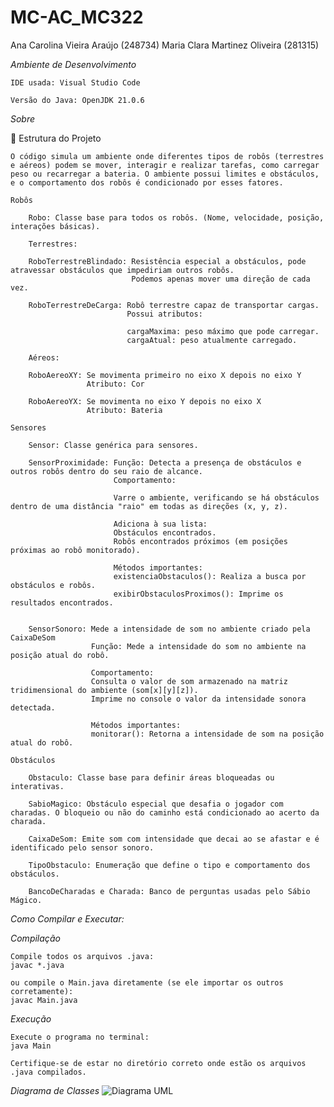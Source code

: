 # MC-AC_MC322
Ana Carolina Vieira Araújo (248734)
Maria Clara Martinez Oliveira (281315)


*Ambiente de Desenvolvimento*

    IDE usada: Visual Studio Code

    Versão do Java: OpenJDK 21.0.6


*Sobre*

📜  Estrutura do Projeto

    O código simula um ambiente onde diferentes tipos de robôs (terrestres e aéreos) podem se mover, interagir e realizar tarefas, como carregar peso ou recarregar a bateria. O ambiente possui limites e obstáculos, e o comportamento dos robôs é condicionado por esses fatores.

    Robôs

        Robo: Classe base para todos os robôs. (Nome, velocidade, posição, interações básicas).

        Terrestres: 

        RoboTerrestreBlindado: Resistência especial a obstáculos, pode atravessar obstáculos que impediriam outros robôs. 
                               Podemos apenas mover uma direção de cada vez.

        RoboTerrestreDeCarga: Robô terrestre capaz de transportar cargas.
                              Possui atributos:

                              cargaMaxima: peso máximo que pode carregar.
                              cargaAtual: peso atualmente carregado.

        Aéreos:

        RoboAereoXY: Se movimenta primeiro no eixo X depois no eixo Y
                     Atributo: Cor

        RoboAereoYX: Se movimenta no eixo Y depois no eixo X
                     Atributo: Bateria

    Sensores

        Sensor: Classe genérica para sensores.

        SensorProximidade: Função: Detecta a presença de obstáculos e outros robôs dentro do seu raio de alcance.
                           Comportamento:

                           Varre o ambiente, verificando se há obstáculos dentro de uma distância "raio" em todas as direções (x, y, z).

                           Adiciona à sua lista:
                           Obstáculos encontrados.
                           Robôs encontrados próximos (em posições próximas ao robô monitorado).

                           Métodos importantes:
                           existenciaObstaculos(): Realiza a busca por obstáculos e robôs.
                           exibirObstaculosProximos(): Imprime os resultados encontrados.

        
        SensorSonoro: Mede a intensidade de som no ambiente criado pela CaixaDeSom
                      Função: Mede a intensidade do som no ambiente na posição atual do robô.

                      Comportamento:
                      Consulta o valor de som armazenado na matriz tridimensional do ambiente (som[x][y][z]).
                      Imprime no console o valor da intensidade sonora detectada.

                      Métodos importantes:
                      monitorar(): Retorna a intensidade de som na posição atual do robô.

    Obstáculos

        Obstaculo: Classe base para definir áreas bloqueadas ou interativas.

        SabioMagico: Obstáculo especial que desafia o jogador com charadas. O bloqueio ou não do caminho está condicionado ao acerto da charada.

        CaixaDeSom: Emite som com intensidade que decai ao se afastar e é identificado pelo sensor sonoro.

        TipoObstaculo: Enumeração que define o tipo e comportamento dos obstáculos.

        BancoDeCharadas e Charada: Banco de perguntas usadas pelo Sábio Mágico.


*Como Compilar e Executar:*

*Compilação*

    Compile todos os arquivos .java:
    javac *.java

    ou compile o Main.java diretamente (se ele importar os outros corretamente):
    javac Main.java


*Execução*

    Execute o programa no terminal:
    java Main

    Certifique-se de estar no diretório correto onde estão os arquivos .java compilados.


*Diagrama de Classes*
![Diagrama UML](./imagens/mapamental.jpg)